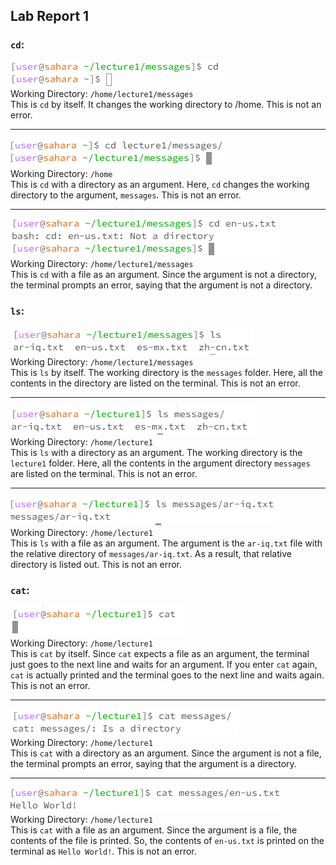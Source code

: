 ## **Lab Report 1**

### `cd`:

![Image](Capture.png)\
Working Directory: `/home/lecture1/messages`\
This is `cd` by itself. It changes the working directory to /home. This is not an error.

---
![Image](Capture1.PNG)\
Working Directory: `/home`\
This is `cd` with a directory as an argument. Here, `cd` changes the working directory to the argument, `messages`. This is not an error.

---
![Image](Capture2.PNG)\
Working Directory: `/home/lecture1/messages`\
This is `cd` with a file as an argument. Since the argument is not a directory, the terminal prompts an error, saying that the argument is not a directory.

### `ls`:

![Image](Capture3.PNG)\
Working Directory: `/home/lecture1/messages`\
This is `ls` by itself. The working directory is the `messages` folder. Here, all the contents in the directory are listed on the terminal. This is not an error.

---
![Image](Capture4.PNG)\
Working Directory: `/home/lecture1`\
This is `ls` with a directory as an argument. The working directory is the `lecture1` folder. Here, all the contents in the argument directory `messages` are listed on the terminal. This is not an error.

---
![Image](Capture5.PNG)\
Working Directory: `/home/lecture1`\
This is `ls` with a file as an argument. The argument is the `ar-iq.txt` file with the relative directory of `messages/ar-iq.txt`. As a result, that relative directory is listed out. This is not an error.

### `cat`:

![Image](Capture6.PNG)\
Working Directory: `/home/lecture1`\
This is `cat` by itself. Since `cat` expects a file as an argument, the terminal just goes to the next line and waits for an argument. 
If you enter `cat` again, `cat` is actually printed and the terminal goes to the next line and waits again. This is not an error.

---
![Image](Capture7.PNG)\
Working Directory: `/home/lecture1`\
This is `cat` with a directory as an argument. Since the argument is not a file, the terminal prompts an error, saying that the argument is a directory.

---
![Image](Capture8.PNG)\
Working Directory: `/home/lecture1`\
This is `cat` with a file as an argument. Since the argument is a file, the contents of the file is printed. So, the contents of `en-us.txt` is printed on the terminal as `Hello World!`. This is not an error.
